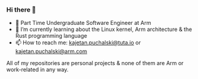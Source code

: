 ### Hi there 👋

- 💼 Part Time Undergraduate Software Engineer at Arm
- 🔭 I’m currently learning about the Linux kernel, Arm architecture & the Rust programming language
- 📫 How to reach me: kajetan.puchalski@tuta.io or kajetan.puchalski@arm.com

All of my repositories are personal projects & none of them are Arm or work-related in any way.

<!--
**mrkajetanp/mrkajetanp** is a ✨ _special_ ✨ repository because its `README.md` (this file) appears on your GitHub profile.

Here are some ideas to get you started:

- 🌱 I’m currently learning ...
- 👯 I’m looking to collaborate on ...
- 🤔 I’m looking for help with ...
- 💬 Ask me about ...
- 😄 Pronouns: ...
- ⚡ Fun fact: ...
-->
